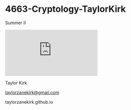 # 4663-Cryptology-TaylorKirk
Summer II

![alt text](https://www.facebook.com/photo.php?fbid=10201850409045327&l=f0af46cab0)

Taylor Kirk

taylorzanekirk@gmail.com

taylorzanekirk.github.io
